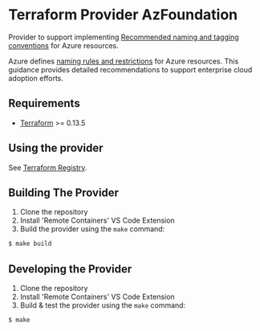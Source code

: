 Terraform Provider AzFoundation
==================

Provider to support implementing [Recommended naming and tagging conventions](https://docs.microsoft.com/en-us/azure/cloud-adoption-framework/ready/azure-best-practices/naming-and-tagging) for Azure resources.

Azure defines [naming rules and restrictions](https://docs.microsoft.com/en-us/azure/azure-resource-manager/management/resource-name-rules) for Azure resources. This guidance provides detailed recommendations to support enterprise cloud adoption efforts.

Requirements
------------

-	[Terraform](https://www.terraform.io/downloads.html) >= 0.13.5

Using the provider
----------------------

See [Terraform Registry](https://registry.terraform.io/providers/petr-stupka/azfoundation/latest).

Building The Provider
---------------------

1. Clone the repository
1. Install 'Remote Containers' VS Code Extension
1. Build the provider using the `make` command: 
```sh
$ make build
```

Developing the Provider
---------------------------

1. Clone the repository
1. Install 'Remote Containers' VS Code Extension
1. Build & test the provider using the `make` command: 
```sh
$ make
```